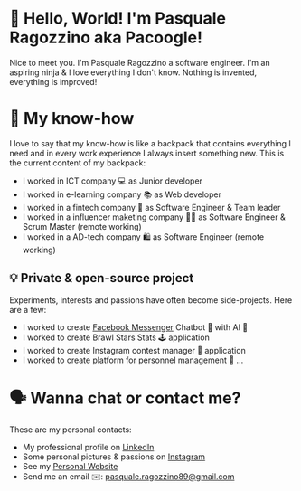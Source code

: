 # 👋 Hello, World! I'm Pasquale Ragozzino aka Pacoogle!

Nice to meet you. I'm Pasquale Ragozzino a software engineer. I'm an aspiring ninja & I love everything I don't know. Nothing is invented, everything is improved!

# 🎒 My know-how

I love to say that my know-how is like a backpack that contains everything I need and in every work experience I always insert something new. This is the current content of my backpack:
- I worked in ICT company 💻 as Junior developer
- I worked in e-learning company 📚 as Web developer
- I worked in a fintech company 🏦 as Software Engineer & Team leader
- I worked in a influencer maketing company 💇🏼 as Software Engineer & Scrum Master (remote working)
- I worked in a AD-tech company 🛍️ as Software Engineer (remote working)

## 💡 Private & open-source project

Experiments, interests and passions have often become side-projects. Here are a few:

- I worked to create [Facebook Messenger](https://developers.facebook.com/docs/messenger-platform/) Chatbot 💬 with AI 🤖
- I worked to create Brawl Stars Stats 🕹️ application 
- I worked to create Instagram contest manager 🎲 application
- I worked to create platform for personnel management 👥
...

# 🗣️ Wanna chat or contact me?
These are my personal contacts:

- My professional profile on [LinkedIn](https://www.linkedin.com/in/pasqualeragozzino/)
- Some personal pictures & passions on [Instagram](https://www.instagram.com/pacoogle_/)
- See my [Personal Website](https://pasqualeragozzino.it)
- Send me an email ✉️: pasquale.ragozzino89@gmail.com

